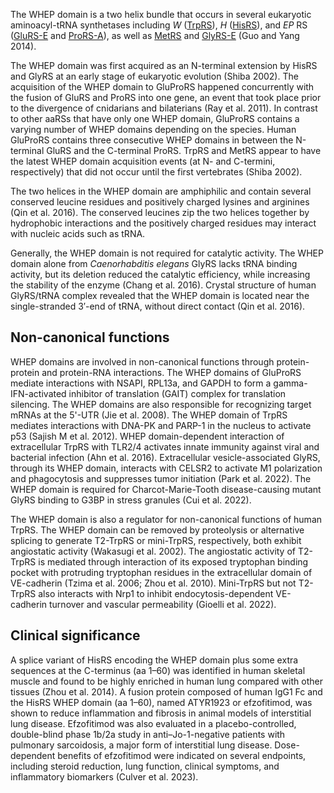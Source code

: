 

The WHEP domain is a two helix bundle that occurs in several eukaryotic aminoacyl-tRNA synthetases including *W* ([TrpRS](/class1/trp)), *H* ([HisRS](/class2/his)), and *EP* RS ([GluRS-E](/class1/glu3) and [ProRS-A](/class2/pro1)), as well as [MetRS](/class1/met) and [GlyRS-E](/class2/gly3) (Guo and Yang 2014).

The WHEP domain was first acquired as an N-terminal extension by HisRS and GlyRS at an early stage of eukaryotic evolution (Shiba 2002). The acquisition of the WHEP domain to GluProRS happened concurrently with the fusion of GluRS and ProRS into one gene, an event that took place prior to the divergence of cnidarians and bilaterians (Ray et al. 2011). In contrast to other aaRSs that have only one WHEP domain, GluProRS contains a varying number of WHEP domains depending on the species. Human GluProRS contains three consecutive WHEP domains in between the N-terminal GluRS and the C-terminal ProRS. TrpRS and MetRS appear to have the latest WHEP domain acquisition events (at N- and C-termini, respectively) that did not occur until the first vertebrates (Shiba 2002). 

The two helices in the WHEP domain are amphiphilic and contain several conserved leucine residues and positively charged lysines and arginines (Qin et al. 2016). The conserved leucines zip the two helices together by hydrophobic interactions and the positively charged residues may interact with nucleic acids such as tRNA. 

Generally, the WHEP domain is not required for catalytic activity. The WHEP domain alone from *Caenorhabditis elegans* GlyRS lacks tRNA binding activity, but its deletion reduced the catalytic efficiency, while increasing the stability of the enzyme (Chang et al. 2016). Crystal structure of human GlyRS/tRNA complex revealed that the WHEP domain is located near the single-stranded 3′-end of tRNA, without direct contact (Qin et al. 2016). 

## Non-canonical functions

WHEP domains are involved in non-canonical functions through protein-protein and protein-RNA interactions. The WHEP domains of GluProRS mediate interactions with NSAPI, RPL13a, and GAPDH to form a gamma-IFN-activated inhibitor of translation (GAIT) complex for translation silencing. The WHEP domains are also responsible for recognizing target mRNAs at the 5'-UTR (Jie et al. 2008). The WHEP domain of TrpRS mediates interactions with DNA-PK and PARP-1 in the nucleus to activate p53 (Sajish M et al. 2012). WHEP domain-dependent interaction of extracellular TrpRS with TLR2/4 activates innate immunity against viral and bacterial infection (Ahn et al. 2016). Extracellular vesicle-associated GlyRS, through its WHEP domain, interacts with CELSR2 to activate M1 polarization and phagocytosis and suppresses tumor initiation (Park et al. 2022). The WHEP domain is required for Charcot-Marie-Tooth disease-causing mutant GlyRS binding to G3BP in stress granules (Cui et al. 2022).

The WHEP domain is also a regulator for non-canonical functions of human TrpRS. The WHEP domain can be removed by proteolysis or alternative splicing to generate T2-TrpRS or mini-TrpRS, respectively, both exhibit angiostatic activity (Wakasugi et al. 2002). The angiostatic activity of T2-TrpRS is mediated through interaction of its exposed tryptophan binding pocket with protruding tryptophan residues in the extracellular domain of VE-cadherin (Tzima et al. 2006; Zhou et al. 2010). Mini-TrpRS but not T2-TrpRS also interacts with Nrp1 to inhibit endocytosis-dependent VE-cadherin turnover and vascular permeability (Gioelli et al. 2022). 


## Clinical significance

A splice variant of HisRS encoding the WHEP domain plus some extra sequences at the C-terminus (aa 1–60) was identified in human skeletal muscle and found to be highly enriched in human lung compared with other tissues (Zhou et al. 2014). A fusion protein composed of human IgG1 Fc and the HisRS WHEP domain (aa 1–60), named ATYR1923 or efzofitimod, was shown to reduce inflammation and fibrosis in animal models of interstitial lung disease. Efzofitimod was also evaluated in a placebo-controlled, double-blind phase 1b/2a study in anti–Jo-1-negative patients with pulmonary sarcoidosis, a major form of interstitial lung disease. Dose-dependent benefits of efzofitimod were indicated on several endpoints, including steroid reduction, lung function, clinical symptoms, and inflammatory biomarkers (Culver et al. 2023). 






